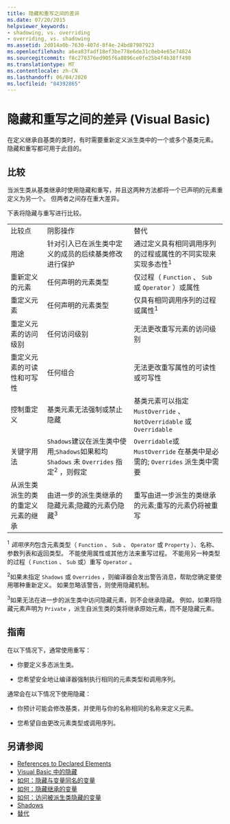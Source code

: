 ```yaml
---
title: 隐藏和重写之间的差异
ms.date: 07/20/2015
helpviewer_keywords:
- shadowing, vs. overriding
- overriding, vs. shadowing
ms.assetid: 2d014a0b-7630-407d-8f4e-24bd87987923
ms.openlocfilehash: a6ea83fadf18ef3be778e6de31c0eb4e65e74824
ms.sourcegitcommit: f8c270376ed905f6a8896ce0fe25b4f4b38ff498
ms.translationtype: MT
ms.contentlocale: zh-CN
ms.lasthandoff: 06/04/2020
ms.locfileid: "84392865"
---
```

# <a name="differences-between-shadowing-and-overriding-visual-basic"></a>隐藏和重写之间的差异 (Visual Basic)
在定义继承自基类的类时，有时需要重新定义派生类中的一个或多个基类元素。 隐藏和重写都可用于此目的。  
  
## <a name="comparison"></a>比较  
 当派生类从基类继承时使用隐藏和重写，并且这两种方法都将一个已声明的元素重定义为另一个。 但两者之间存在重大差异。  
  
 下表将隐藏与重写进行比较。  
  
||||  
|---|---|---|  
|比较点|阴影操作|替代|  
|用途|针对引入已在派生类中定义的成员的后续基类修改进行保护|通过定义具有相同调用序列的过程或属性的不同实现来实现多态性<sup>1</sup>|  
|重新定义的元素|任何声明的元素类型|仅过程（ `Function` 、 `Sub` 或 `Operator` ）或属性|  
|重定义元素|任何声明的元素类型|仅具有相同调用序列的过程或属性<sup>1</sup>|  
|重定义元素的访问级别|任何访问级别|无法更改重写元素的访问级别|  
|重定义元素的可读性和可写性|任何组合|无法更改重写属性的可读性或可写性|  
|控制重定义|基类元素无法强制或禁止隐藏|基类元素可以指定 `MustOverride` 、 `NotOverridable` 或`Overridable`|  
|关键字用法|`Shadows`建议在派生类中使用;`Shadows`如果和均 `Shadows` 未 `Overrides` 指定<sup>2</sup> ，则假定|`Overridable`或 `MustOverride` 在基类中是必需的; `Overrides` 派生类中需要|  
|从派生类派生的类的重定义元素的继承|由进一步的派生类继承的隐藏元素;隐藏的元素仍隐藏<sup>3</sup>|重写由进一步派生的类继承的元素;重写的元素仍将被重写|  
  
 <sup>1</sup> *调用序列*包含元素类型（ `Function` 、 `Sub` 、 `Operator` 或 `Property` ）、名称、参数列表和返回类型。 不能使用属性或其他方法来重写过程。 不能用另一种类型的过程（ `Function` 、 `Sub` 或）重写 `Operator` 。  
  
 <sup>2</sup>如果未指定 `Shadows` 或 `Overrides` ，则编译器会发出警告消息，帮助您确定要使用哪种重新定义。 如果忽略该警告，则使用隐藏机制。  
  
 <sup>3</sup>如果无法在进一步的派生类中访问隐藏元素，则不会继承隐藏。 例如，如果将隐藏元素声明为 `Private` ，派生自派生类的类将继承原始元素，而不是隐藏元素。  
  
## <a name="guidelines"></a>指南  
 在以下情况下，通常使用重写：  
  
- 你要定义多态派生类。  
  
- 您希望安全地让编译器强制执行相同的元素类型和调用序列。  
  
 通常会在以下情况下使用隐藏：  
  
- 你预计可能会修改基类，并使用与你的名称相同的名称来定义元素。  
  
- 您希望自由更改元素类型或调用序列。  
  
## <a name="see-also"></a>另请参阅

- [References to Declared Elements](references-to-declared-elements.md)
- [Visual Basic 中的隐藏](shadowing.md)
- [如何：隐藏与变量同名的变量](how-to-hide-a-variable-with-the-same-name-as-your-variable.md)
- [如何：隐藏继承的变量](how-to-hide-an-inherited-variable.md)
- [如何：访问被派生类隐藏的变量](how-to-access-a-variable-hidden-by-a-derived-class.md)
- [Shadows](../../../language-reference/modifiers/shadows.md)
- [替代](../../../language-reference/modifiers/overrides.md)
